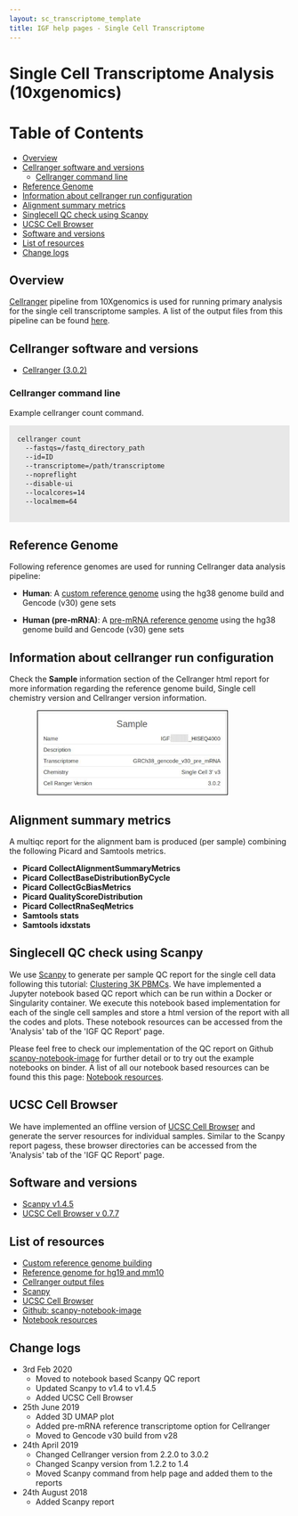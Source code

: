 ```yaml
---
layout: sc_transcriptome_template
title: IGF help pages - Single Cell Transcriptome
---
```


# Single Cell Transcriptome Analysis (10xgenomics)
# Table of Contents

* [Overview](#overview)
* [Cellranger software and versions](#cellranger-software-and-versions)
  * [Cellranger command line](#cellranger-command-line)
* [Reference Genome](#reference-genome)
* [Information about cellranger run configuration](#information-about-cellranger-run-configuration)
* [Alignment summary metrics](#alignment-summary-metrics)
* [Singlecell QC check using Scanpy](#singlecell-qc-check-using-scanpy)
* [UCSC Cell Browser](#ucsc-cell-browser)
* [Software and versions](#software-and-versions)
* [List of resources](#list-of-resources)
* [Change logs](#change-logs)
  
## Overview

[Cellranger]((https://support.10xgenomics.com/single-cell-gene-expression/software/downloads/latest)) pipeline from 10Xgenomics is used for running primary analysis for the single cell transcriptome samples. A list of the output files from this pipeline can be found [here](https://support.10xgenomics.com/single-cell-gene-expression/software/pipelines/latest/output/overview).

## Cellranger software and versions

* [Cellranger (3.0.2)](https://support.10xgenomics.com/single-cell-gene-expression/software/downloads/latest)

### Cellranger command line
Example cellranger count command.

<div style="background-color:#E8E8E8">
  <pre><code>
  cellranger count
    --fastqs=/fastq_directory_path
    --id=ID
    --transcriptome=/path/transcriptome
    --nopreflight
    --disable-ui
    --localcores=14
    --localmem=64
    
  </code></pre>
</div>


## Reference Genome

Following reference genomes are used for running Cellranger data analysis pipeline:

* __Human__: A [custom reference genome](https://support.10xgenomics.com/single-cell-gene-expression/software/pipelines/latest/advanced/references) using the hg38 genome build and Gencode (v30) gene sets

* __Human (pre-mRNA)__: A [pre-mRNA reference genome](https://support.10xgenomics.com/single-cell-gene-expression/software/pipelines/latest/advanced/references) using the hg38 genome build and Gencode (v30) gene sets

## Information about cellranger run configuration
Check the __Sample__ information section of the Cellranger html report for more information regarding the reference genome build, Single cell chemistry version and Cellranger version information.


<p>
</p>
<div style="position:relative; left:50px">
  <img src="images/cellranger_sample_info.jpeg" height="150" style="border:1px solid black" >
</div>
<p>
</p>


## Alignment summary metrics

A multiqc report for the alignment bam is produced (per sample) combining the following Picard and Samtools metrics.

* __Picard CollectAlignmentSummaryMetrics__
* __Picard CollectBaseDistributionByCycle__
* __Picard CollectGcBiasMetrics__
* __Picard QualityScoreDistribution__
* __Picard CollectRnaSeqMetrics__
* __Samtools stats__
* __Samtools idxstats__

## Singlecell QC check using Scanpy

We use [Scanpy](https://scanpy.readthedocs.io/en/latest/) to generate per sample QC report for the single cell data following this tutorial: [Clustering 3K PBMCs](https://scanpy-tutorials.readthedocs.io/en/latest/pbmc3k.html). We have implemented a Jupyter notebook based QC report which can be run within a Docker or Singularity container. We execute this notebook based implementation for each of the single cell samples and store a html version of the report with all the codes and plots. These notebook resources can be accessed from the 'Analysis' tab of the 'IGF QC Report' page.

Please feel free to check our implementation of the QC report on Github [scanpy-notebook-image](https://github.com/imperial-genomics-facility/scanpy-notebook-image) for further detail or to try out the example notebooks on binder. A list of all our notebook based resources can be found this this page: [Notebook resources](notebook_resources.html).
 

## UCSC Cell Browser

We have implemented an offline version of [UCSC Cell Browser](https://cells.ucsc.edu/) and generate the server resources for individual samples. Similar to the Scanpy report pagess, these browser directories can be accessed from the 'Analysis' tab of the 'IGF QC Report' page.

## Software and versions

* [Scanpy v1.4.5](https://scanpy.readthedocs.io/en/latest/)
* [UCSC Cell Browser v 0.7.7](https://cells.ucsc.edu/)

## List of resources

* [Custom reference genome building](https://support.10xgenomics.com/single-cell-gene-expression/software/pipelines/latest/advanced/references)
* [Reference genome for hg19 and mm10](http://cf.10xgenomics.com/supp/cell-exp/refdata-cellranger-hg19-and-mm10-2.1.0.tar.gz)
* [Cellranger output files](https://support.10xgenomics.com/single-cell-gene-expression/software/pipelines/latest/output/overview)
* [Scanpy](https://scanpy.readthedocs.io/en/latest/)
* [UCSC Cell Browser](https://cells.ucsc.edu/)
* [Github: scanpy-notebook-image](https://github.com/imperial-genomics-facility/scanpy-notebook-image)
* [Notebook resources](notebook_resources.html)

## Change logs

* 3rd Feb 2020
  * Moved to notebook based Scanpy QC report
  * Updated Scanpy to v1.4 to v1.4.5
  * Added UCSC Cell Browser
* 25th June 2019
  * Added 3D UMAP plot
  * Added pre-mRNA reference transcriptome option for Cellranger
  * Moved to Gencode v30 build from v28
* 24th April 2019
  * Changed Cellranger version from 2.2.0 to 3.0.2
  * Changed Scanpy version from 1.2.2 to 1.4
  * Moved Scanpy command from help page and added them to the reports
* 24th August 2018
  * Added Scanpy report
